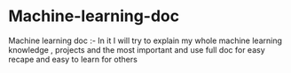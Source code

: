 # Machine-learning-doc
Machine learning doc :- In it I will try to explain my whole machine learning knowledge , projects and the most important and use full doc for easy recape and easy to learn for others
